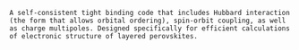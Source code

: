     A self-consistent tight binding code that includes Hubbard interaction 
    (the form that allows orbital ordering), spin-orbit coupling, as well 
    as charge multipoles. Designed specifically for efficient calculations 
    of electronic structure of layered perovskites. 
